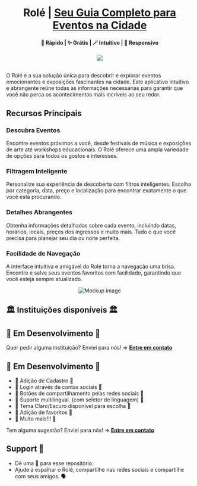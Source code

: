 <h1 align=center>Rolé | <a href="https://role-frontend.vercel.app/" rel="nofollow">Seu Guia Completo para Eventos na Cidade</a></h1>

<h4 align=center>🚀 Rápido | ✨  Grátis |  🪄 Intuitivo | 📱 Responsivo</h4>
<p align="center"> <img src="https://github.com/mjacoud/role-frontend/assets/63015457/4e894ee0-95da-40e4-a32d-7d0ab61140b5"/><p/>
<br>
O Rolé é a sua solução única para descobrir e explorar eventos emocionantes e exposições fascinantes na cidade. Este aplicativo intuitivo e abrangente reúne todas as informações necessárias para garantir que você não perca os acontecimentos mais incríveis ao seu redor.

## Recursos Principais

### Descubra Eventos

Encontre eventos próximos a você, desde festivais de música e exposições de arte até workshops educacionais. O Rolé oferece uma ampla variedade de opções para todos os gostos e interesses.

### Filtragem Inteligente

Personalize sua experiência de descoberta com filtros inteligentes. Escolha por categoria, data, preço e localização para encontrar exatamente o que você está procurando.

### Detalhes Abrangentes

Obtenha informações detalhadas sobre cada evento, incluindo datas, horários, locais, preços dos ingressos e muito mais. Tudo o que você precisa para planejar seu dia ou noite perfeita.

### Facilidade de Navegação

A interface intuitiva e amigável do Rolé torna a navegação uma brisa. Encontre e salve seus eventos favoritos com facilidade, garantindo que você esteja sempre atualizado.


<p align="center">
<img src="https://github.com/mjacoud/role-frontend/assets/63015457/d0da3d68-6f1d-426d-8052-e7c2d6ed3a62" alt="Mockup image" title="Mockup"/>
</p>



##  🏛️ Instituições disponíveis 🏛️


## 🚧 Em Desenvolvimento 🚧 

Quer pedir alguma instituição? Enviei para nós! => **[Entre em contato](https://github.com/mjacoud/role-frontend/issues/new/choose)**


## 🚧 Em Desenvolvimento 🚧 

-  🚧  Adição de Cadastro 🚧 
-  🚧  Login através de contas sociais 🚧
-   🚧 Botões de compartilhamento pelas redes sociais 🚧 
-  🚧  Suporte multilingual. (com seletor de linguagem) 🚧 
-  🚧  Tema Claro/Escuro disponível para escolha 🚧 
- 🚧  Adição de favoritos 🚧
-  🚧 Muito mais!!! 🚧

Tem alguma sugestão? Enviei para nós! => **[Entre em contato](https://github.com/mjacoud/role-frontend/issues/new/choose)**

## Support 🫶

-   Dê uma 🌟 para esse repositório.
-   Ajude a espalhar o Rolé, compartilhe nas redes sociais e compartilhe com seus amigos. 🗣️
